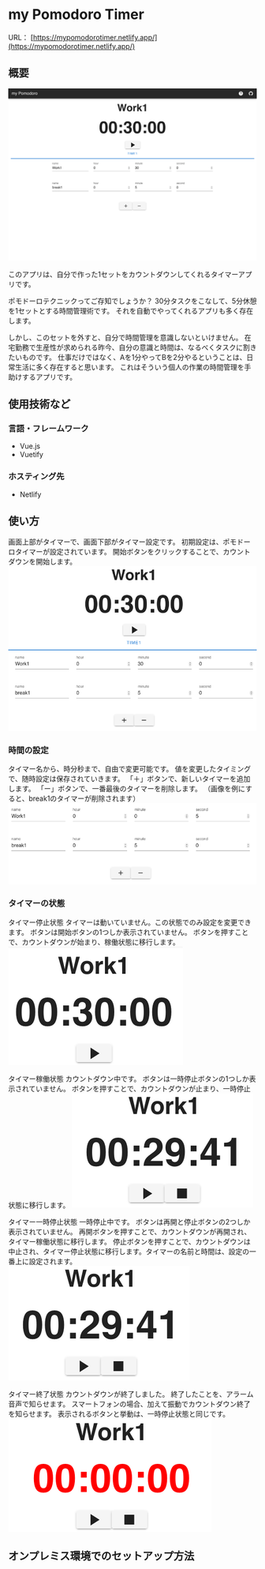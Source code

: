 # my Pomodoro Timer

URL： [https://mypomodorotimer.netlify.app/](https://mypomodorotimer.netlify.app/)

## 概要

![image.png](./picture/overview.png)

このアプリは、自分で作った1セットをカウントダウンしてくれるタイマーアプリです。

ポモドーロテクニックってご存知でしょうか？
30分タスクをこなして、5分休憩を1セットとする時間管理術です。
それを自動でやってくれるアプリも多く存在します。

しかし、このセットを外すと、自分で時間管理を意識しないといけません。
在宅勤務で生産性が求められる昨今、自分の意識と時間は、なるべくタスクに割きたいものです。
仕事だけではなく、Aを1分やってBを2分やるということは、日常生活に多く存在すると思います。
これはそういう個人の作業の時間管理を手助けするアプリです。

## 使用技術など

### 言語・フレームワーク

- Vue.js
- Vuetify

### ホスティング先

- Netlify

## 使い方

画面上部がタイマーで、画面下部がタイマー設定です。
初期設定は、ポモドーロタイマーが設定されています。
開始ボタンをクリックすることで、カウントダウンを開始します。
![image.png](./picture/UI_Description.png)

### 時間の設定

タイマー名から、時分秒まで、自由で変更可能です。
値を変更したタイミングで、随時設定は保存されていきます。
「＋」ボタンで、新しいタイマーを追加します。
「ー」ボタンで、一番最後のタイマーを削除します。
（画像を例にすると、break1のタイマーが削除されます）
![image.png](./picture/timer_setting.png)

### タイマーの状態

タイマー停止状態
タイマーは動いていません。この状態でのみ設定を変更できます。
ボタンは開始ボタンの1つしか表示されていません。
ボタンを押すことで、カウントダウンが始まり、稼働状態に移行します。
![image.png](./picture/state_stop.png)

タイマー稼働状態
カウントダウン中です。
ボタンは一時停止ボタンの1つしか表示されていません。
ボタンを押すことで、カウントダウンが止まり、一時停止状態に移行します。
![image.png](./picture/state_pause.png)

タイマー一時停止状態
一時停止中です。
ボタンは再開と停止ボタンの2つしか表示されていません。
再開ボタンを押すことで、カウントダウンが再開され、タイマー稼働状態に移行します。
停止ボタンを押すことで、カウントダウンは中止され、タイマー停止状態に移行します。タイマーの名前と時間は、設定の一番上に設定されます。
![image.png](./picture/state_pause.png)

タイマー終了状態
カウントダウンが終了しました。
終了したことを、アラーム音声で知らせます。
スマートフォンの場合、加えて振動でカウントダウン終了を知らせます。
表示されるボタンと挙動は、一時停止状態と同じです。
![image.png](./picture/state_finish.png)

## オンプレミス環境でのセットアップ方法

